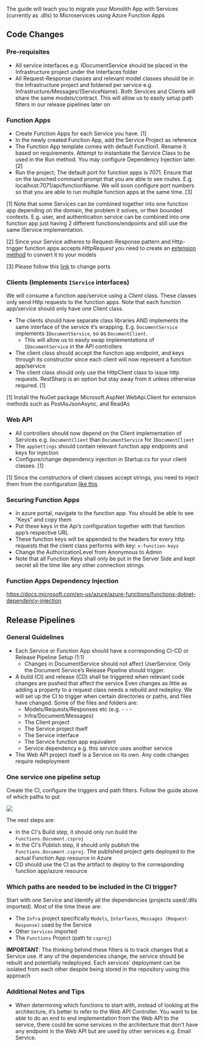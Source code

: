 The guide will teach you to migrate your Monolith App with Services (currently as .dlls) to Microservices using Azure Function Apps

## Code Changes

### Pre-requisites
 - All service interfaces e.g. IDocumentService should be placed in the Infrastructure project under the Interfaces folder
 - All Request-Response classes and relevant model classes should be in the Infrastructure project and foldered per service e.g. Infrastructure/Messages/{ServiceName}. Both Services and Clients will share the same models/contract. This will allow us to easily setup path filters in our release pipelines later on

### Function Apps
 - Create Function Apps for each Service you have. [1]
 - In the newly created Function App, add the Service Project as reference
 - The Function App template comes with default Function1. Rename it based on requirements. Attempt to instantiate the Service Class to be used in the Run method. You may configure Dependency Injection later. [2]
 - Run the project; The default port for function apps is 7071. Ensure that on the launched command prompt that you are able to see routes. E.g. localhost:7071/api/functionName. We will soon configure port numbers so that you are able to run multiple function apps at the same time. [3]

[1] Note that some Services can be combined together into one function app depending on the domain, the problem it solves, or their bounded contexts. E.g. user, and authentication service can be combined into one function app just having 2 different functions/endpoints and still use the same IService implementation.

[2] Since your Service adheres to Request-Response pattern and Http-trigger function apps accepts _HttpRequest_ you need to create an [extension method](https://gist.github.com/amcpanaligan/20583c281a0427b52070ad702fd84d1c) to convert it to your models

[3] Please follow this [link](https://stackoverflow.com/questions/44976890/how-to-run-azure-function-app-on-a-different-port-in-visual-studio) to change ports

### Clients (Implements `IService` interfaces)
We will consume a function app/service using a _Client_ class. These classes only send Http requests to the function apps. Note that each function app/service should only have one Client class.
 - The clients should have separate class libraries AND implements the same interface of the service it’s wrapping. E.g. `DocumentService` implements `IDocumentService`, so as `DocumentClient`.
   - This will allow us to easily swap implementations of `IDocumentService` in the API controllers
 - The client class should accept the function app endpoint, and keys through its constructor since each client will now represent a function app/service
 - The client class should only use the HttpClient class to issue http requests. RestSharp is an option but stay away from it unless otherwise required. [1]

[1] Install the NuGet package Microsoft.AspNet.WebApi.Client for extension methods such as PostAsJsonAsync<T>, and ReadAs<T>

### Web API
 - All controllers should now depend on the Client implementation of Services e.g. `DocumentClient` than `DocumentService` for `IDocumentClient`
 - The `appSettings` should contain relevant function app endpoints and keys for injection
 - Configure/change dependency injection in Startup.cs for your client classes. [1]

[1] Since the constructors of client classes accept strings, you need to inject them from the configuration [like this](https://gist.github.com/amcpanaligan/581907a387006f01aa3508021b2eabd7) 

### Securing Function Apps
 - In azure portal, navigate to the function app. You should be able to see “Keys” and copy them
 - Put these keys in the Api’s configuration together with that function app’s respective URL
 - These function keys will be appended to the headers for every http requests that the client class performs with key: `x-function-keys`
 - Change the AuthorizationLevel from Anonymous to Admin
 - Note that all Function Keys shall only be put in the Server Side and kept secret all the time like any other connection strings


### Function Apps Dependency Injection
https://docs.microsoft.com/en-us/azure/azure-functions/functions-dotnet-dependency-injection


## Release Pipelines
### General Guidelines
 - Each Service or Function App should have a corresponding CI-CD or Release Pipeline Setup (1:1)
   - Changes in DocumentService should not affect UserService. Only the Document Service’s Release Pipeline should trigger.
 - A build (CI) and release (CD) shall be triggered when relevant code changes are pushed that affect the service Even changes as little as adding a property to a request class needs a rebuild and redeploy. We will set up the CI to trigger when certain directories or paths, and files have changed. Some of the files and folders are:
   - Models/Requests/Responses etc (e.g.    -    -    - 
   - Infra/Document/Messages)
   - The Client project
   - The Service project itself
   - The Service interface
   - The Service function app equivalent
   - Service dependency e.g. this service uses another service
 - The Web API project itself is a Service on its own. Any code changes require redeployment

### One service one pipeline setup
Create the CI, configure the triggers and path filters. Follow the guide above of which paths to put

<IMG  src="https://lh6.googleusercontent.com/1XTi8VzK0mG6Z2sNAX_sCsd8-TGUW3-uqzHsUUOBmM_vr2Qz30ht5B1D82yWlL07qEI6cayhbmeEMenhGQqdg3dqC8Ic1dTY6t-DgSicVIIEA0O6VeOaNrnHD-hXoq1R8J4nyeZA"/>

The next steps are:
 - In the CI's Build step, it should only run build the `Functions.Document.csproj`
 - In the CI's Publish step, it should only publish the `Functions.Document.csproj`. The published project gets deployed to the actual Function App resource in Azure
 - CD should use the CI as the artifact to deploy to the corresponding function app/azure resource

### Which paths are needed to be included in the CI trigger?
Start with one Service and Identify all the dependencies (projects used/.dlls imported). Most of the time these are:
 - The `Infra` project specifically `Models`, `Interfaces`, `Messages (Request-Response)` used by the Service
 - Other `Services` imported
 - The `Functions` Project (path to `csproj`)

**IMPORTANT**: The thinking behind these filters is to track changes that a Service use. If any of the dependencies change, the service should be rebuilt and potentially redeployed. Each services' deployment can be isolated from each other despite being stored in the repository using this approach

### Additional Notes and Tips
 - When determining which functions to start with, instead of looking at the architecture, it’s better to refer to the Web API Controller. You want to be able to do an end to end implementation from the Web API to the service, there could be some services in the architecture that don't have any endpoint in the Web API but are used by other services e.g. Email Service.